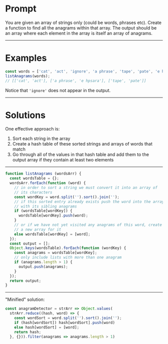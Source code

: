 # Prompt

You are given an array of strings only (could be words, phrases etc). Create a function to find all the anagrams within that array. The output should be an array where each element in the array is itself an array of anagrams.

---

# Examples

```js
const words = ['cat', 'act', 'ignore', 'a phrase', 'tape', 'pate', 'e hpsara'];
listAnagrams(words);
// [['cat', 'act'], ['a phrase', 'e hpsara'], ['tape', 'pate']]
```

Notice that `'ignore'` does not appear in the output.

---

# Solutions

One effective approach is:

1. Sort each string in the array
2. Create a hash table of these sorted strings and arrays of words that match
3. Go through all of the values in that hash table and add them to the output array if they contain at least two elements

---

```js
function listAnagrams (wordsArr) {
  const wordsTable = {};
  wordsArr.forEach(function (word) {
    // in order to sort a string we must convert it into an array of
    // its characters
    const wordKey = word.split('').sort().join('');
    // if this sorted entry already exists push the word into the array
    // with its sibling anagrams
    if (wordsTable[wordKey]) {
      wordsTable[wordKey].push(word);
    }
    // or if we have not yet visited any anagrams of this word, create
    // a new array for it
    else wordsTable[wordKey] = [word];
  });
  const output = [];
  Object.keys(wordsTable).forEach(function (wordKey) {
    const anagrams = wordsTable[wordKey];
    // only include lists with more than one anagram
    if (anagrams.length > 1) {
      output.push(anagrams);
    }
  });
  return output;
}
```

---

"Minified" solution:

```js
const anagramDetector = strArr => Object.values(
  strArr.reduce((hash, word) => {
    const wordSort = word.split('').sort().join('');
    if (hash[wordSort]) hash[wordSort].push(word)
    else hash[wordSort] = [word];
    return hash;
  }, {})).filter(anagrams => anagrams.length > 1)
```
